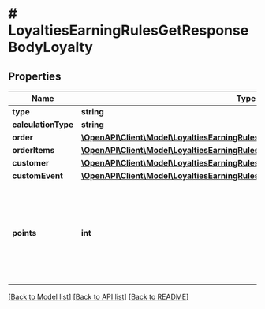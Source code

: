 # # LoyaltiesEarningRulesGetResponseBodyLoyalty

## Properties

Name | Type | Description | Notes
------------ | ------------- | ------------- | -------------
**type** | **string** |  | [optional]
**calculationType** | **string** |  | [optional]
**order** | [**\OpenAPI\Client\Model\LoyaltiesEarningRulesGetResponseBodyLoyaltyOrder**](LoyaltiesEarningRulesGetResponseBodyLoyaltyOrder.md) |  | [optional]
**orderItems** | [**\OpenAPI\Client\Model\LoyaltiesEarningRulesGetResponseBodyLoyaltyOrderItems**](LoyaltiesEarningRulesGetResponseBodyLoyaltyOrderItems.md) |  | [optional]
**customer** | [**\OpenAPI\Client\Model\LoyaltiesEarningRulesGetResponseBodyLoyaltyCustomer**](LoyaltiesEarningRulesGetResponseBodyLoyaltyCustomer.md) |  | [optional]
**customEvent** | [**\OpenAPI\Client\Model\LoyaltiesEarningRulesGetResponseBodyLoyaltyCustomEvent**](LoyaltiesEarningRulesGetResponseBodyLoyaltyCustomEvent.md) |  | [optional]
**points** | **int** | Defines how the points will be added to the loyalty card. FIXED adds a fixed number of points. | [optional]

[[Back to Model list]](../../README.md#models) [[Back to API list]](../../README.md#endpoints) [[Back to README]](../../README.md)
